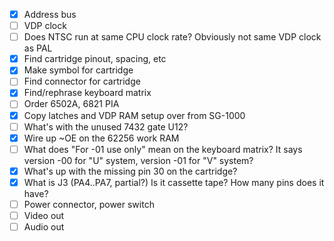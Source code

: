  - [x] Address bus
 - [ ] VDP clock
 - [ ] Does NTSC run at same CPU clock rate? Obviously not same VDP clock as PAL
 - [x] Find cartridge pinout, spacing, etc
 - [x] Make symbol for cartridge
 - [ ] Find connector for cartridge
 - [x] Find/rephrase keyboard matrix
 - [ ] Order 6502A, 6821 PIA
 - [x] Copy latches and VDP RAM setup over from SG-1000
 - [ ] What's with the unused 7432 gate U12?
 - [x] Wire up ~OE on the 62256 work RAM
 - [ ] What does "For -01 use only" mean on the keyboard matrix? It says version -00 for "U" system, version -01 for "V" system?
 - [x] What's up with the missing pin 30 on the cartridge?
 - [x] What is J3 (PA4..PA7, partial?) Is it cassette tape? How many pins does it have?
 - [ ] Power connector, power switch
 - [ ] Video out
 - [ ] Audio out
